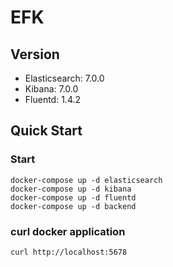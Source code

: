 # EFK

## Version
* Elasticsearch: 7.0.0
* Kibana: 7.0.0
* Fluentd: 1.4.2

## Quick Start


### Start 
```
docker-compose up -d elasticsearch
docker-compose up -d kibana
docker-compose up -d fluentd
docker-compose up -d backend
```

### curl docker application
```
curl http://localhost:5678
```

